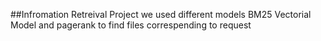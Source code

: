 ##Infromation Retreival Project
we used different models BM25 Vectorial Model and pagerank to find files correspending to request 

